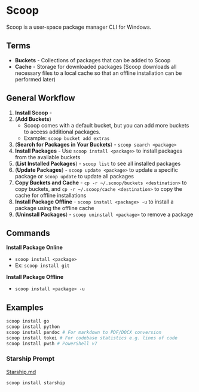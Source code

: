 # Scoop

Scoop is a user-space package manager CLI for Windows.

## Terms

- **Buckets** - Collections of packages that can be added to Scoop
- **Cache** - Storage for downloaded packages (Scoop downloads all necessary files to a local cache so that an offline installation can be performed later)

## General Workflow

1. **Install Scoop** - 
2. (**Add Buckets**)
   - Scoop comes with a default bucket, but you can add more buckets to access additional packages.
   - Example: `scoop bucket add extras`
3. (**Search for Packages in Your Buckets**) - `scoop search <package>`
4. **Install Packages** - Use `scoop install <package>` to install packages from the available buckets
5. (**List Installed Packages**) - `scoop list` to see all installed packages
6. (**Update Packages**) - `scoop update <package>` to update a specific package or `scoop update` to update all packages
7. **Copy Buckets and Cache** - `cp -r ~/.scoop/buckets <destination>` to copy buckets, and `cp -r ~/.scoop/cache <destination>` to copy the cache for offline installations
8. **Install Package Offline** - `scoop install <package> -u` to install a package using the offline cache
9. (**Uninstall Packages**) - `scoop uninstall <package>` to remove a package

## Commands

**Install Package Online**
- `scoop install <package>`
- Ex: `scoop install git`

**Install Package Offline**
- `scoop install <package> -u`

## Examples

```powershell
scoop install go
scoop install python
scoop install pandoc # For markdown to PDF/DOCX conversion
scoop install tokei # For codebase statistics e.g. lines of code
scoop install pwsh # PowerShell v7
```

### Starship Prompt

[Starship.md](./Starship.md)

```
scoop install starship
```
